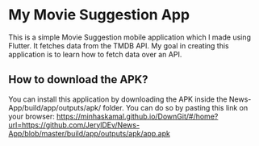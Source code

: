 # My Movie Suggestion App

This is a simple Movie Suggestion mobile application which I made using Flutter.
It fetches data from the TMDB API. My goal in creating this application is to learn how to fetch data over an API.

## How to download the APK?

You can install this application by downloading the APK inside the News-App/build/app/outputs/apk/ folder.
You can do so by pasting this link on your browser:
https://minhaskamal.github.io/DownGit/#/home?url=https://github.com/JerylDEv/News-App/blob/master/build/app/outputs/apk/app.apk
